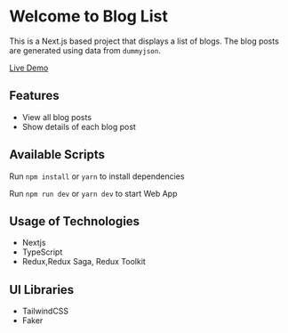 # Welcome to Blog List

This is a Next.js based project that displays a list of blogs. The blog posts are generated using data from `dummyjson`.

[Live Demo](https://blog-list-next.vercel.app/)

## Features

- View all blog posts
- Show details of each blog post

## Available Scripts

Run `npm install` or `yarn` to install dependencies

Run `npm run dev` or `yarn dev` to start Web App

## Usage of Technologies

- Nextjs
- TypeScript
- Redux,Redux Saga, Redux Toolkit

## UI Libraries

- TailwindCSS
- Faker
